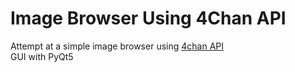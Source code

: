 # Image Browser Using 4Chan API
Attempt at a simple image browser using [4chan API](https://github.com/4chan/4chan-API)  
GUI with PyQt5
